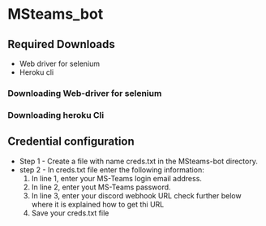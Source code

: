 # MSteams_bot
<h2> Required Downloads </h2>

<ul>
  <li>Web driver for selenium</li>
  <li>Heroku cli </li>
</ul>

<h3>Downloading Web-driver for selenium</h3>
<h3>Downloading heroku Cli</h3>


<h2>Credential configuration</h2>
<ul>
  <li>Step 1 - Create a file with name creds.txt in the MSteams-bot directory.</li>
  <li>step 2 - In creds.txt file enter the following information:
        <ol>
        <li>In line 1, enter your MS-Teams login email address.</li>
        <li>In line 2, enter yout MS-Teams password. </li>
        <li>In line 3, enter your discord webhook URL check further below where it is explained how to get thi URL </li>
        <li>Save your creds.txt file</li>
        </ol>
    </li>
</ul>

